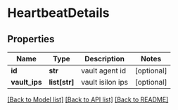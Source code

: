 # HeartbeatDetails

## Properties
Name | Type | Description | Notes
------------ | ------------- | ------------- | -------------
**id** | **str** | vault agent id | [optional] 
**vault_ips** | **list[str]** | vault isilon ips | [optional] 

[[Back to Model list]](../README.md#documentation-for-models) [[Back to API list]](../README.md#documentation-for-api-endpoints) [[Back to README]](../README.md)


